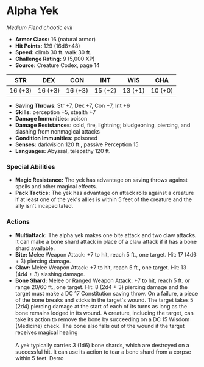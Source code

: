 # Alpha Yek

*Medium* *Fiend* *chaotic evil*

- **Armor Class:** 16 (natural armor)
- **Hit Points:** 129 (16d8+48)
- **Speed:** climb 30 ft. walk 30 ft.
- **Challenge Rating:** 9 (5,000 XP)
- **Source:** Creature Codex, page 14

| STR | DEX | CON | INT | WIS | CHA |
| --- | --- | --- | --- | --- | --- |
| 16 (+3) | 16 (+3) | 16 (+3) | 15 (+2) | 13 (+1) | 10 (+0) |

- **Saving Throws**: Str +7, Dex +7, Con +7, Int +6
- **Skills:** perception +5, stealth +7
- **Damage Immunities:** poison
- **Damage Resistances:** cold, fire, lightning; bludgeoning, piercing, and slashing from nonmagical attacks
- **Condition Immunities:** poisoned
- **Senses:** darkvision 120 ft., passive Perception 15
- **Languages:** Abyssal, telepathy 120 ft.

### Special Abilities

- **Magic Resistance:** The yek has advantage on saving throws against spells and other magical effects.
- **Pack Tactics:** The yek has advantage on attack rolls against a creature if at least one of the yek's allies is within 5 feet of the creature and the ally isn't incapacitated.

### Actions

- **Multiattack:** The alpha yek makes one bite attack and two claw attacks. It can make a bone shard attack in place of a claw attack if it has a bone shard available.
- **Bite:** Melee Weapon Attack: +7 to hit, reach 5 ft., one target. Hit: 17 (4d6 + 3) piercing damage.
- **Claw:** Melee Weapon Attack: +7 to hit, reach 5 ft., one target. Hit: 13 (4d4 + 3) slashing damage.
- **Bone Shard:** Melee or Ranged Weapon Attack: +7 to hit, reach 5 ft. or range 20/60 ft., one target. Hit: 8 (2d4 + 3) piercing damage and the target must make a DC 17 Constitution saving throw. On a failure, a piece of the bone breaks and sticks in the target's wound. The target takes 5 (2d4) piercing damage at the start of each of its turns as long as the bone remains lodged in its wound. A creature, including the target, can take its action to remove the bone by succeeding on a DC 15 Wisdom (Medicine) check. The bone also falls out of the wound if the target receives magical healing <br><br>A yek typically carries 3 (1d6) bone shards, which are destroyed on a successful hit. It can use its action to tear a bone shard from a corpse within 5 feet. Derro


